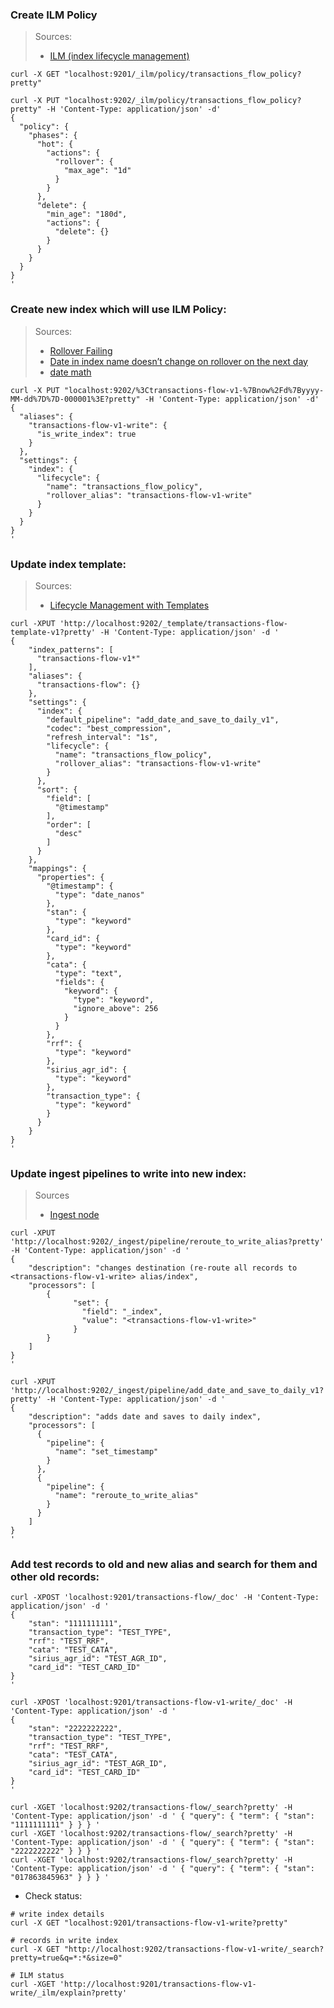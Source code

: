 
### Create ILM Policy
> Sources:
>- [ILM (index lifecycle management)](https://www.elastic.co/guide/en/elasticsearch/reference/7.4/getting-started-index-lifecycle-management.html)
```shell
curl -X GET "localhost:9201/_ilm/policy/transactions_flow_policy?pretty"

curl -X PUT "localhost:9202/_ilm/policy/transactions_flow_policy?pretty" -H 'Content-Type: application/json' -d'
{
  "policy": {
    "phases": {
      "hot": {
        "actions": {
          "rollover": {
            "max_age": "1d"
          }
        }
      },
      "delete": {
        "min_age": "180d",
        "actions": {
          "delete": {}
        }
      }
    }
  }
}
'
```

### Create new index which will use ILM Policy:
> Sources:
> - [Rollover Failing](https://discuss.elastic.co/t/rollover-failing/153676)
> - [Date in index name doesn’t change on rollover on the next day](https://discuss.elastic.co/t/date-in-index-name-doesnt-change-on-rollover-on-the-next-day/226701/13)
> - [date math](https://www.elastic.co/guide/en/elasticsearch/reference/7.4/date-math-index-names.html)

```shell
curl -X PUT "localhost:9202/%3Ctransactions-flow-v1-%7Bnow%2Fd%7Byyyy-MM-dd%7D%7D-000001%3E?pretty" -H 'Content-Type: application/json' -d'
{
  "aliases": {
    "transactions-flow-v1-write": {
      "is_write_index": true
    }
  },
  "settings": {
    "index": {
      "lifecycle": {
        "name": "transactions_flow_policy",
        "rollover_alias": "transactions-flow-v1-write"
      }
    }
  }
}
'
```

### Update index template:
> Sources:
>- [Lifecycle Management with Templates](https://medium.com/@freiit/elasticsearch-index-lifecycle-management-ilm-from-ground-up-cf5e8d80d31d)
```shell
curl -XPUT 'http://localhost:9202/_template/transactions-flow-template-v1?pretty' -H 'Content-Type: application/json' -d '
{
    "index_patterns": [
      "transactions-flow-v1*"
    ],
    "aliases": {
      "transactions-flow": {}
    },
    "settings": {
      "index": {
        "default_pipeline": "add_date_and_save_to_daily_v1",
        "codec": "best_compression",
        "refresh_interval": "1s",
        "lifecycle": {
          "name": "transactions_flow_policy",
          "rollover_alias": "transactions-flow-v1-write"
        }
      },
      "sort": {
        "field": [
          "@timestamp"
        ],
        "order": [
          "desc"
        ]
      }
    },
    "mappings": {
      "properties": {
        "@timestamp": {
          "type": "date_nanos"
        },
        "stan": {
          "type": "keyword"
        },
        "card_id": {
          "type": "keyword"
        },
        "cata": {
          "type": "text",
          "fields": {
            "keyword": {
              "type": "keyword",
              "ignore_above": 256
            }
          }
        },
        "rrf": {
          "type": "keyword"
        },
        "sirius_agr_id": {
          "type": "keyword"
        },
        "transaction_type": {
          "type": "keyword"
        }
      }
    }
}
'

```


### Update ingest pipelines to write into new index:
> Sources
> - [Ingest node](https://www.elastic.co/guide/en/elasticsearch/reference/7.4/ingest.html)

```shell
curl -XPUT 'http://localhost:9202/_ingest/pipeline/reroute_to_write_alias?pretty' -H 'Content-Type: application/json' -d '
{
    "description": "changes destination (re-route all records to <transactions-flow-v1-write> alias/index",
    "processors": [
        {
              "set": {
                "field": "_index",
                "value": "<transactions-flow-v1-write>"
              }
        }
    ]
}
'

curl -XPUT 'http://localhost:9202/_ingest/pipeline/add_date_and_save_to_daily_v1?pretty' -H 'Content-Type: application/json' -d '
{
    "description": "adds date and saves to daily index",
    "processors": [
      {
        "pipeline": {
          "name": "set_timestamp"
        }
      },
      {
        "pipeline": {
          "name": "reroute_to_write_alias"
        }
      }
    ]
}
'

```


### Add test records to old and new alias and search for them and other old records:
```shell
curl -XPOST 'localhost:9201/transactions-flow/_doc' -H 'Content-Type: application/json' -d '
{
    "stan": "1111111111",
    "transaction_type": "TEST_TYPE",
    "rrf": "TEST_RRF",
    "cata": "TEST_CATA",
    "sirius_agr_id": "TEST_AGR_ID",
    "card_id": "TEST_CARD_ID"
}
'

curl -XPOST 'localhost:9201/transactions-flow-v1-write/_doc' -H 'Content-Type: application/json' -d '
{
    "stan": "2222222222",
    "transaction_type": "TEST_TYPE",
    "rrf": "TEST_RRF",
    "cata": "TEST_CATA",
    "sirius_agr_id": "TEST_AGR_ID",
    "card_id": "TEST_CARD_ID"
}
'

curl -XGET 'localhost:9202/transactions-flow/_search?pretty' -H 'Content-Type: application/json' -d ' { "query": { "term": { "stan": "1111111111" } } } '
curl -XGET 'localhost:9202/transactions-flow/_search?pretty' -H 'Content-Type: application/json' -d ' { "query": { "term": { "stan": "2222222222" } } } '
curl -XGET 'localhost:9202/transactions-flow/_search?pretty' -H 'Content-Type: application/json' -d ' { "query": { "term": { "stan": "017863845963" } } } '

```

- Check status:
```shell
# write index details
curl -X GET "localhost:9201/transactions-flow-v1-write?pretty"

# records in write index
curl -X GET "http://localhost:9202/transactions-flow-v1-write/_search?pretty=true&q=*:*&size=0"

# ILM status
curl -XGET 'http://localhost:9201/transactions-flow-v1-write/_ilm/explain?pretty'
```
